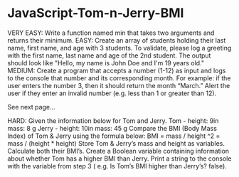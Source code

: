 # JavaScript-Tom-n-Jerry-BMI
VERY EASY: Write a function named min that takes two arguments and returns their minimum.
EASY: Create an array of students holding their last name, first name, and age with 3 students. To validate, please log a greeting with the first name, last name and age of the 2nd student. The output should look like "Hello, my name is John Doe and I'm 19 years old."
MEDIUM: Create a program that accepts a number (1-12) as input and logs to the console that number and its corresponding month. For example: if the user enters the number 3, then it should return the month “March.” Alert the user if they enter an invalid number (e.g. less than 1 or greater than 12).
 
See next page...
 
HARD: Given the information below for Tom and Jerry. 
Tom - 	height:  9in   	mass: 8 g
Jerry - 	height: 10in 	mass: 45 g
Compare the BMI (Body Mass Index) of Tom & Jerry using the formula below:
    BMI = mass / height ^2 = mass / (height * height)
Store Tom & Jerry’s mass and height as variables. Calculate both their BMI’s. Create a Boolean variable containing information about whether Tom has a higher BMI than Jerry. Print a string to the console with the variable from step 3 ( e.g. Is Tom’s BMI higher than Jerry’s? false).
